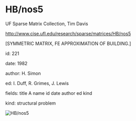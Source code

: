 # HB/nos5

 UF Sparse Matrix Collection, Tim Davis

 http://www.cise.ufl.edu/research/sparse/matrices/HB/nos5

 [SYMMETRIC MATRIX, FE APPROXIMATION OF BUILDING.]

 id: 221

 date: 1982

 author: H. Simon

 ed: I. Duff, R. Grimes, J. Lewis

 fields: title A name id date author ed kind

 kind: structural problem

![HB/nos5](http://yifanhu.net/GALLERY/GRAPHS/GIF_SMALL/HB@nos5.gif)

